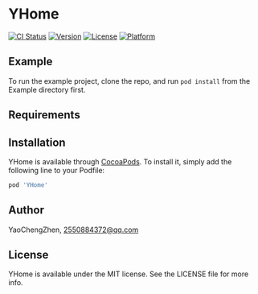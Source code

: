 # YHome

[![CI Status](https://img.shields.io/travis/YaoChengZhen/YHome.svg?style=flat)](https://travis-ci.org/YaoChengZhen/YHome)
[![Version](https://img.shields.io/cocoapods/v/YHome.svg?style=flat)](https://cocoapods.org/pods/YHome)
[![License](https://img.shields.io/cocoapods/l/YHome.svg?style=flat)](https://cocoapods.org/pods/YHome)
[![Platform](https://img.shields.io/cocoapods/p/YHome.svg?style=flat)](https://cocoapods.org/pods/YHome)

## Example

To run the example project, clone the repo, and run `pod install` from the Example directory first.

## Requirements

## Installation

YHome is available through [CocoaPods](https://cocoapods.org). To install
it, simply add the following line to your Podfile:

```ruby
pod 'YHome'
```

## Author

YaoChengZhen, 2550884372@qq.com

## License

YHome is available under the MIT license. See the LICENSE file for more info.
